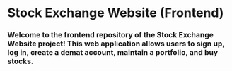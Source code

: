 # Stock Exchange Website (Frontend)

### Welcome to the frontend repository of the Stock Exchange Website project! This web application allows users to sign up, log in, create a demat account, maintain a portfolio, and buy stocks.
